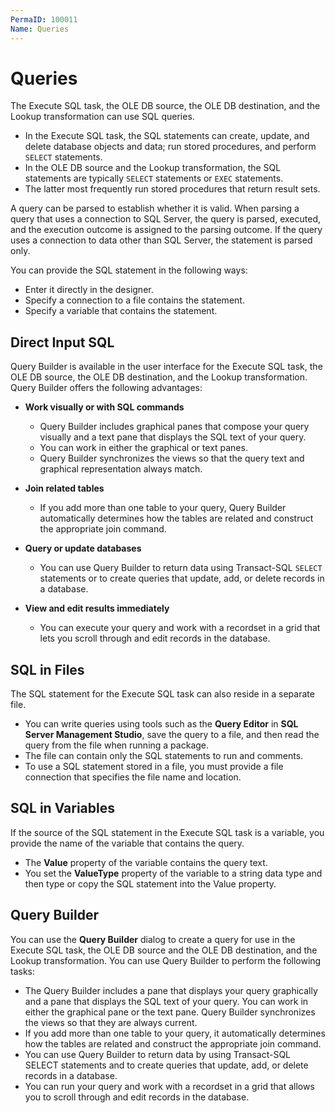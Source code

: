 ```yaml
---
PermaID: 100011
Name: Queries
---
```


# Queries

The Execute SQL task, the OLE DB source, the OLE DB destination, and the Lookup transformation can use SQL queries. 

 - In the Execute SQL task, the SQL statements can create, update, and delete database objects and data; run stored procedures, and perform `SELECT` statements. 
 - In the OLE DB source and the Lookup transformation, the SQL statements are typically `SELECT` statements or `EXEC` statements. 
 - The latter most frequently run stored procedures that return result sets.

A query can be parsed to establish whether it is valid. When parsing a query that uses a connection to SQL Server, the query is parsed, executed, and the execution outcome is assigned to the parsing outcome. If the query uses a connection to data other than SQL Server, the statement is parsed only.

You can provide the SQL statement in the following ways:

 - Enter it directly in the designer.
 - Specify a connection to a file contains the statement.
 - Specify a variable that contains the statement.

## Direct Input SQL

Query Builder is available in the user interface for the Execute SQL task, the OLE DB source, the OLE DB destination, and the Lookup transformation. Query Builder offers the following advantages:

 - **Work visually or with SQL commands**

   - Query Builder includes graphical panes that compose your query visually and a text pane that displays the SQL text of your query. 
   - You can work in either the graphical or text panes. 
   - Query Builder synchronizes the views so that the query text and graphical representation always match.

 - **Join related tables**

   - If you add more than one table to your query, Query Builder automatically determines how the tables are related and construct the appropriate join command.

 - **Query or update databases**

   - You can use Query Builder to return data using Transact-SQL `SELECT` statements or to create queries that update, add, or delete records in a database.

 - **View and edit results immediately**

   - You can execute your query and work with a recordset in a grid that lets you scroll through and edit records in the database.

## SQL in Files

The SQL statement for the Execute SQL task can also reside in a separate file. 

 - You can write queries using tools such as the **Query Editor** in **SQL Server Management Studio**, save the query to a file, and then read the query from the file when running a package. 
 - The file can contain only the SQL statements to run and comments. 
 - To use a SQL statement stored in a file, you must provide a file connection that specifies the file name and location. 

## SQL in Variables

If the source of the SQL statement in the Execute SQL task is a variable, you provide the name of the variable that contains the query. 

 - The **Value** property of the variable contains the query text. 
 - You set the **ValueType** property of the variable to a string data type and then type or copy the SQL statement into the Value property.

## Query Builder 

You can use the **Query Builder** dialog to create a query for use in the Execute SQL task, the OLE DB source and the OLE DB destination, and the Lookup transformation. You can use Query Builder to perform the following tasks:

 - The Query Builder includes a pane that displays your query graphically and a pane that displays the SQL text of your query. You can work in either the graphical pane or the text pane. Query Builder synchronizes the views so that they are always current.
 - If you add more than one table to your query, it automatically determines how the tables are related and construct the appropriate join command.
 - You can use Query Builder to return data by using Transact-SQL SELECT statements and to create queries that update, add, or delete records in a database.
 - You can run your query and work with a recordset in a grid that allows you to scroll through and edit records in the database.